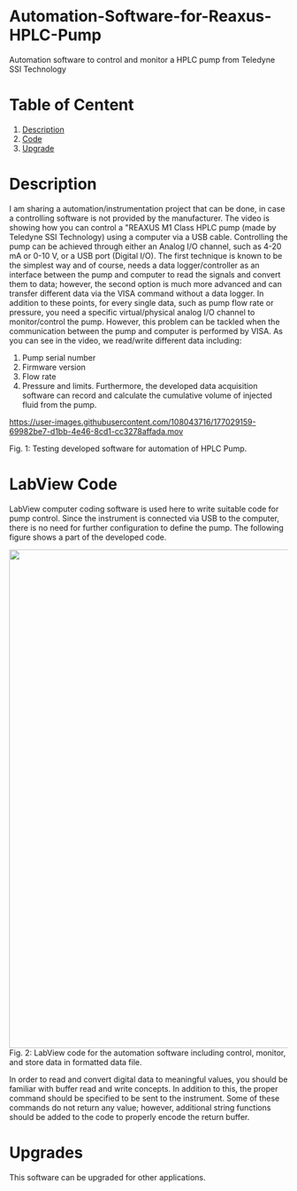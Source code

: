 # Automation-Software-for-Reaxus-HPLC-Pump
Automation software to control and monitor a HPLC pump from Teledyne SSI Technology
# Table of Centent
1. [Description](#1)
2. [Code](#2)
3. [Upgrade](#3) 

<a name="1"></a>
# Description
I am sharing a automation/instrumentation project that can be done, in case a controlling software is not provided by the manufacturer. The video is showing how you can control a "REAXUS M1 Class HPLC pump (made by Teledyne SSI Technology) using a computer via a USB cable. Controlling the pump can be achieved through either an Analog I/O channel, such as 4-20 mA or 0-10 V, or a USB port (Digital I/O). The first technique is known to be the simplest way and of course, needs a data logger/controller as an interface between the pump and computer to read the signals and convert them to data; however, the second option is much more advanced and can transfer different data via the VISA command without a data logger. In addition to these points, for every single data, such as pump flow rate or pressure, you need a specific virtual/physical analog I/O channel to monitor/control the pump. However, this problem can be tackled when the communication between the pump and computer is performed by VISA.
As you can see in the video, we read/write different data including:
1. Pump serial number
2. Firmware version
3. Flow rate
4. Pressure and limits.
Furthermore, the developed data acquisition software can record and calculate the cumulative volume of injected fluid from the pump. 

https://user-images.githubusercontent.com/108043716/177029159-69982be7-d1bb-4e46-8cd1-cc3278affada.mov

Fig. 1: Testing developed software for automation of HPLC Pump.
<a name="2"></a>
# LabView Code
LabView computer coding software is used here to write suitable code for pump control. Since the instrument is connected via USB to the computer, there is no need for further configuration to define the pump. The following figure shows a part of the developed code.

<img src="https://user-images.githubusercontent.com/108043716/177029063-94d9abe3-f0cf-40d3-a0e6-abc7f6dd3895.png" width="900" />
Fig. 2: LabView code for the automation software including control, monitor, and store data in formatted data file. 

In order to read and convert digital data to meaningful values, you should be familiar with buffer read and write concepts. In addition to this, the proper command should be specified to be sent to the instrument. Some of these commands do not return any value; however, additional string functions should be added to the code to properly encode the return buffer.
<a name="3"></a>
# Upgrades
This software can be upgraded for other applications.
